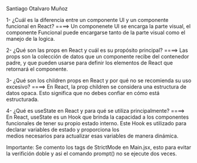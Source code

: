  Santiago Otalvaro Muñoz

 1- ¿Cuál es la diferencia entre un componente UI y un componente funcional en React?
    ====> Un componenete UI se encarga la parte visual, el componente  Funcional puede encargarse tanto de la parte visual como el manejo de la logica.

 2- ¿Qué son las props en React y cuál es su propósito principal?
    ====> Las props son la colección de datos que un componente recibe del contenedor padre, y que pueden usarse para definir los elementos de React que retornará el componente.

 3- ¿Qué son los children props en React y por qué no se recomienda su uso excesivo?
    ====> En React, la prop children se considera una estructura de datos opaca. Esto significa que no debes confiar en cómo está estructurada.

 4- ¿Qué es useState en React y para qué se utiliza principalmente?
    ====> En React, useState es un Hook que brinda la capacidad a los componentes funcionales de tener su propio estado interno. Este Hook es utilizado para declarar variables de estado y proporciona los    
    medios necesarios para actualizar esas variables de manera dinámica.

  
 Importante: Se comento los tags de StrictMode en Main.jsx, esto para evitar la verifición doble y asi el comando prompt() no se ejecute dos veces.
